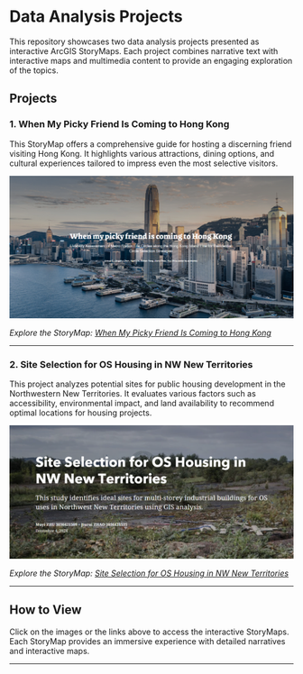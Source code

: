 # Data Analysis Projects

This repository showcases two data analysis projects presented as interactive ArcGIS StoryMaps. Each project combines narrative text with interactive maps and multimedia content to provide an engaging exploration of the topics.

## Projects

### 1. When My Picky Friend Is Coming to Hong Kong

This StoryMap offers a comprehensive guide for hosting a discerning friend visiting Hong Kong. It highlights various attractions, dining options, and cultural experiences tailored to impress even the most selective visitors.

[![When My Picky Friend Is Coming to Hong Kong](images/picky_friend.png)](https://storymaps.arcgis.com/stories/c078aced71ec4fec8df26fbdca7fbe63)

*Explore the StoryMap: [When My Picky Friend Is Coming to Hong Kong](https://storymaps.arcgis.com/stories/c078aced71ec4fec8df26fbdca7fbe63)*

---

### 2. Site Selection for OS Housing in NW New Territories

This project analyzes potential sites for public housing development in the Northwestern New Territories. It evaluates various factors such as accessibility, environmental impact, and land availability to recommend optimal locations for housing projects.

[![Site Selection for OS Housing in NW New Territories](images/housing.png)](https://storymaps.arcgis.com/stories/969f907761bf414d9cc9bae9a515d22e)

*Explore the StoryMap: [Site Selection for OS Housing in NW New Territories](https://storymaps.arcgis.com/stories/969f907761bf414d9cc9bae9a515d22e)*

---

## How to View

Click on the images or the links above to access the interactive StoryMaps. Each StoryMap provides an immersive experience with detailed narratives and interactive maps.

---
